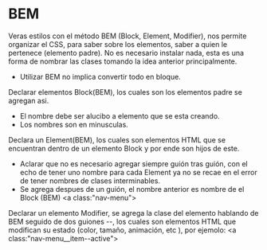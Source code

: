 # BEM

Veras estilos con el método BEM (Block, Element, Modifier), nos permite organizar el CSS, para saber sobre los elementos, saber a quien le pertenece (elemento padre).
No es necesario instalar nada, esta es una forma de nombrar las clases tomando la idea anterior principalmente.

- Utilizar BEM no implica convertir todo en bloque.

Declarar elementos Block(BEM), los cuales son los elementos padre se agregan asi.
- El nombre debe ser alucibo a elemento que se esta creando.
- Los nombres son en minusculas.

Declara un Element(BEM), los cuales son elementos HTML que se encuentran dentro de un elemento Block y por ende son hijos de este.
- Aclarar que no es necesario agregar siempre guión tras guión, con el echo de tener uno nombre para cada Element ya no se recae en el error de tener nombres de clases interminables.
- Se agrega despues de un guión, el nombre anterior es nombre de el Block (BEM)
<a class:"nav-menu"></a>

Declarar un elemento Modifier, se agrega la clase del elemento hablando de BEM seguido de dos guiones --, los cuales son elementos HTML que modifican su estado (color, tamaño, animación, etc ), por ejemolo:
<a class:"nav-menu__item--active"></a>